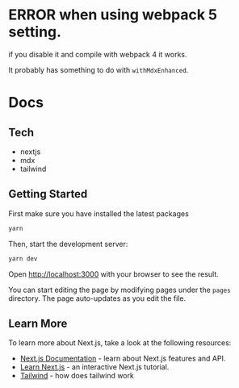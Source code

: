# ERROR when using webpack 5 setting.

if you disable it and compile with webpack 4 it works.

It probably has something to do with `withMdxEnhanced`.

# Docs

## Tech

- nextjs
- mdx
- tailwind

## Getting Started

First make sure you have installed the latest packages

```bash
yarn
```

Then, start the development server:

```bash
yarn dev
```

Open [http://localhost:3000](http://localhost:3000) with your browser to see the result.

You can start editing the page by modifying pages under the `pages` directory. The page auto-updates as you edit the file.

## Learn More

To learn more about Next.js, take a look at the following resources:

- [Next.js Documentation](https://nextjs.org/docs) - learn about Next.js features and API.
- [Learn Next.js](https://nextjs.org/learn) - an interactive Next.js tutorial.
- [Tailwind](https://tailwindcss.com/docs) - how does tailwind work
